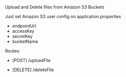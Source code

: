 Upload and Delete files from Amazon S3 Buckets

Just set Amazon S3 user config on application.properties

*  endpointUrl
*  accessKey
*  secretKey
*  bucketName


Routes:

*  [POST] /uploadFile

*  [DELETE] /deleteFile
